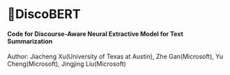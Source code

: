# :dancer:DiscoBERT 
#### Code for Discourse-Aware Neural Extractive Model for Text Summarization
Author: Jiacheng Xu(University of Texas at Austin), Zhe Gan(Microsoft), Yu Cheng(Microsoft), Jingjing Liu(Microsoft)

